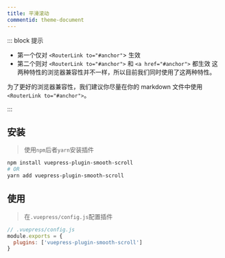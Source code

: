 ```yaml
---
title: 平滑滚动
commentid: theme-document
---
```


::: block 提示

* 第一个仅对 `<RouterLink to="#anchor"`> 生效
* 第二个则对 `<RouterLink to="#anchor">` 和 `<a href="#anchor">` 都生效
这两种特性的浏览器兼容性并不一样，所以目前我们同时使用了这两种特性。

为了更好的浏览器兼容性，我们建议你尽量在你的 markdown 文件中使用 `<RouterLink to="#anchor">`。

:::


## 安装

> 使用`npm`后者`yarn`安装插件


```bash
npm install vuepress-plugin-smooth-scroll 
# OR
yarn add vuepress-plugin-smooth-scroll
```

## 使用

> 在`.vuepress/config.js`配置插件

```javascript
// .vuepress/config.js
module.exports = {
  plugins: ['vuepress-plugin-smooth-scroll']
}
```
